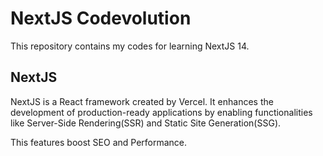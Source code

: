 # NextJS Codevolution

This repository contains my codes for learning NextJS 14.

## NextJS

NextJS is a React framework created by Vercel. It enhances the development of production-ready applications by enabling functionalities like Server-Side Rendering(SSR) and Static Site Generation(SSG).

This features boost SEO and Performance.
